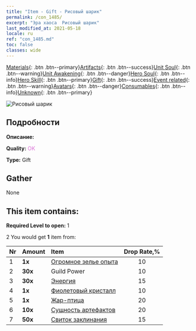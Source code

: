 ```yaml
---
title: "Item - Gift - Рисовый шарик"
permalink: /con_1485/
excerpt: "Эра хаоса  Рисовый шарик"
last_modified_at: 2021-05-18
locale: ru
ref: "con_1485.md"
toc: false
classes: wide
---
```

 [Materials](/ItemsRU/){: .btn .btn--primary}[Artifacts](/ItemsRU/Artifacts/){: .btn .btn--success}[Unit Soul](/ItemsRU/UnitSoul/){: .btn .btn--warning}[Unit Awakening](/ItemsRU/UnitAwakening/){: .btn .btn--danger}[Hero Soul](/ItemsRU/HeroSoul/){: .btn .btn--info}[Hero Skill](/ItemsRU/HeroSkill/){: .btn .btn--primary}[Gift](/ItemsRU/Gift/){: .btn .btn--success}[Event related](/ItemsRU/Events/){: .btn .btn--warning}[Avatars](/ItemsRU/Avatars/){: .btn .btn--danger}[Consumables](/ItemsRU/Consumables/){: .btn .btn--info}[Unknown](/ItemsRU/Unknown/){: .btn .btn--primary}

 ![Рисовый шарик](/images/t/i_907099.png)

## Подробности
 **Описание:** 

 **Quality:** <span style="color: #DA70D6">OK</span>

 **Type:** Gift

## Gather

  None

## This item contains:

 **Required Level to open:** 1

 2 You would get **1** item  from:

  | Nr | Amount |     Item    | Drop Rate,% |
  |:---|:-------|:------------|:---------:|
  | 1 |  **1x** | [Огромное зелье опыта](/ItemsRU/con_703/) | 10 | 
  | 2 |  **30x** | Guild Power | 10 | 
  | 3 |  **30x** | [Энергия](/ItemsRU/con_900/) | 15 | 
  | 4 |  **1x** | [Фиолетовый кристалл](/ItemsRU/con_720/) | 10 | 
  | 5 |  **1x** | [Жар-птица](/ItemsRU/unt_268/) | 20 | 
  | 6 |  **10x** | [Сущность артефактов](/ItemsRU/con_905/) | 20 | 
  | 7 |  **50x** | [Свиток заклинания](/ItemsRU/con_694/) | 15 | 
